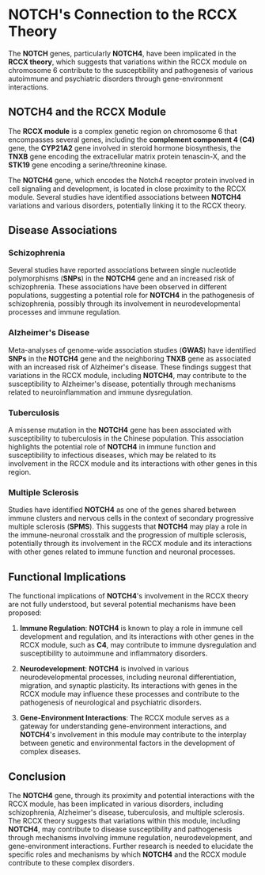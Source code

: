 # **NOTCH's Connection to the RCCX Theory**

The **NOTCH** genes, particularly **NOTCH4**, have been implicated in the **RCCX theory**, which suggests that variations within the RCCX module on chromosome 6 contribute to the susceptibility and pathogenesis of various autoimmune and psychiatric disorders through gene-environment interactions.

## **NOTCH4 and the RCCX Module**

The **RCCX module** is a complex genetic region on chromosome 6 that encompasses several genes, including the **complement component 4 (C4)** gene, the **CYP21A2** gene involved in steroid hormone biosynthesis, the **TNXB** gene encoding the extracellular matrix protein tenascin-X, and the **STK19** gene encoding a serine/threonine kinase.

The **NOTCH4** gene, which encodes the Notch4 receptor protein involved in cell signaling and development, is located in close proximity to the RCCX module. Several studies have identified associations between **NOTCH4** variations and various disorders, potentially linking it to the RCCX theory.

## **Disease Associations**

### **Schizophrenia**

Several studies have reported associations between single nucleotide polymorphisms (**SNPs**) in the **NOTCH4** gene and an increased risk of schizophrenia. These associations have been observed in different populations, suggesting a potential role for **NOTCH4** in the pathogenesis of schizophrenia, possibly through its involvement in neurodevelopmental processes and immune regulation.

### **Alzheimer's Disease**

Meta-analyses of genome-wide association studies (**GWAS**) have identified **SNPs** in the **NOTCH4** gene and the neighboring **TNXB** gene as associated with an increased risk of Alzheimer's disease. These findings suggest that variations in the RCCX module, including **NOTCH4**, may contribute to the susceptibility to Alzheimer's disease, potentially through mechanisms related to neuroinflammation and immune dysregulation.

### **Tuberculosis**

A missense mutation in the **NOTCH4** gene has been associated with susceptibility to tuberculosis in the Chinese population. This association highlights the potential role of **NOTCH4** in immune function and susceptibility to infectious diseases, which may be related to its involvement in the RCCX module and its interactions with other genes in this region.

### **Multiple Sclerosis**

Studies have identified **NOTCH4** as one of the genes shared between immune clusters and nervous cells in the context of secondary progressive multiple sclerosis (**SPMS**). This suggests that **NOTCH4** may play a role in the immune-neuronal crosstalk and the progression of multiple sclerosis, potentially through its involvement in the RCCX module and its interactions with other genes related to immune function and neuronal processes.

## **Functional Implications**

The functional implications of **NOTCH4**'s involvement in the RCCX theory are not fully understood, but several potential mechanisms have been proposed:

1. **Immune Regulation**: **NOTCH4** is known to play a role in immune cell development and regulation, and its interactions with other genes in the RCCX module, such as **C4**, may contribute to immune dysregulation and susceptibility to autoimmune and inflammatory disorders.

2. **Neurodevelopment**: **NOTCH4** is involved in various neurodevelopmental processes, including neuronal differentiation, migration, and synaptic plasticity. Its interactions with genes in the RCCX module may influence these processes and contribute to the pathogenesis of neurological and psychiatric disorders.

3. **Gene-Environment Interactions**: The RCCX module serves as a gateway for understanding gene-environment interactions, and **NOTCH4**'s involvement in this module may contribute to the interplay between genetic and environmental factors in the development of complex diseases.

## **Conclusion**

The **NOTCH4** gene, through its proximity and potential interactions with the RCCX module, has been implicated in various disorders, including schizophrenia, Alzheimer's disease, tuberculosis, and multiple sclerosis. The RCCX theory suggests that variations within this module, including **NOTCH4**, may contribute to disease susceptibility and pathogenesis through mechanisms involving immune regulation, neurodevelopment, and gene-environment interactions. Further research is needed to elucidate the specific roles and mechanisms by which **NOTCH4** and the RCCX module contribute to these complex disorders.
